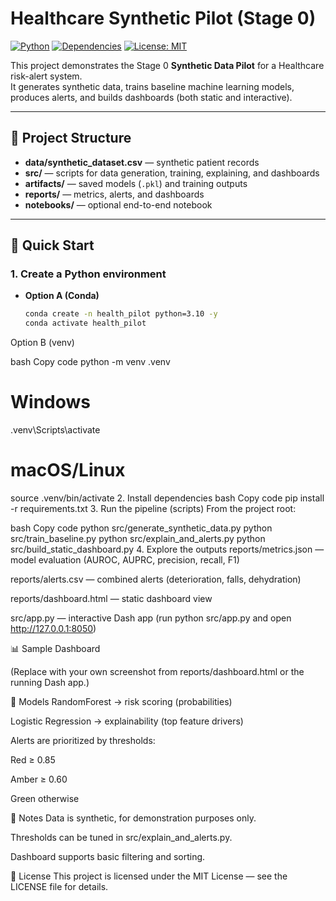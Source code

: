 # Healthcare Synthetic Pilot (Stage 0)

[![Python](https://img.shields.io/badge/python-3.10-blue.svg)](https://www.python.org/downloads/release/python-3100/)
[![Dependencies](https://img.shields.io/badge/dependencies-scikit--learn%2C%20pandas%2C%20dash%2C%20plotly-green)](requirements.txt)
[![License: MIT](https://img.shields.io/badge/License-MIT-yellow.svg)](LICENSE)

This project demonstrates the Stage 0 **Synthetic Data Pilot** for a Healthcare risk-alert system.  
It generates synthetic data, trains baseline machine learning models, produces alerts, and builds dashboards (both static and interactive).  

---

## 📂 Project Structure

- **data/synthetic_dataset.csv** — synthetic patient records
- **src/** — scripts for data generation, training, explaining, and dashboards
- **artifacts/** — saved models (`.pkl`) and training outputs
- **reports/** — metrics, alerts, and dashboards
- **notebooks/** — optional end-to-end notebook

---

## 🚀 Quick Start

### 1. Create a Python environment
- **Option A (Conda)**
  ```bash
  conda create -n health_pilot python=3.10 -y
  conda activate health_pilot
Option B (venv)

bash
Copy code
python -m venv .venv
# Windows
.venv\Scripts\activate
# macOS/Linux
source .venv/bin/activate
2. Install dependencies
bash
Copy code
pip install -r requirements.txt
3. Run the pipeline (scripts)
From the project root:

bash
Copy code
python src/generate_synthetic_data.py
python src/train_baseline.py
python src/explain_and_alerts.py
python src/build_static_dashboard.py
4. Explore the outputs
reports/metrics.json — model evaluation (AUROC, AUPRC, precision, recall, F1)

reports/alerts.csv — combined alerts (deterioration, falls, dehydration)

reports/dashboard.html — static dashboard view

src/app.py — interactive Dash app (run python src/app.py and open http://127.0.0.1:8050)

📊 Sample Dashboard

(Replace with your own screenshot from reports/dashboard.html or the running Dash app.)

🧠 Models
RandomForest → risk scoring (probabilities)

Logistic Regression → explainability (top feature drivers)

Alerts are prioritized by thresholds:

Red ≥ 0.85

Amber ≥ 0.60

Green otherwise

📝 Notes
Data is synthetic, for demonstration purposes only.

Thresholds can be tuned in src/explain_and_alerts.py.

Dashboard supports basic filtering and sorting.

📜 License
This project is licensed under the MIT License — see the LICENSE file for details.